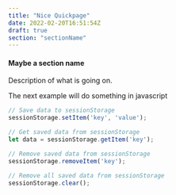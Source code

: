 ```yaml
---
title: "Nice Quickpage"
date: 2022-02-20T16:51:54Z
draft: true
section: "sectionName"
---
```


#### Maybe a section name

Description of what is going on.

The next example will do something in javascript

```javascript
// Save data to sessionStorage
sessionStorage.setItem('key', 'value');

// Get saved data from sessionStorage
let data = sessionStorage.getItem('key');

// Remove saved data from sessionStorage
sessionStorage.removeItem('key');

// Remove all saved data from sessionStorage
sessionStorage.clear();
```